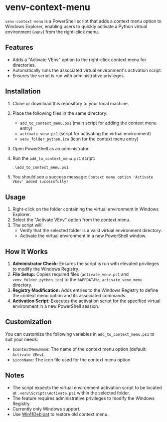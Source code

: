 # venv-context-menu

`venv-context-menu` is a PowerShell script that adds a context menu option to Windows Explorer, enabling users to quickly activate a Python virtual environment (`venv`) from the right-click menu.

## Features

- Adds a "Activate VEnv" option to the right-click context menu for directories.
- Automatically runs the associated virtual environment's activation script.
- Ensures the script is run with administrative privileges.

## Installation

1. Clone or download this repository to your local machine.
2. Place the following files in the same directory:
   - `add_to_context_menu.ps1` (main script for adding the context menu entry)
   - `activate_venv.ps1` (script for activating the virtual environment)
   - `venv_folder_python.ico` (icon for the context menu entry)
3. Open PowerShell as an administrator.
4. Run the `add_to_context_menu.ps1` script:

   ```powershell
   .\add_to_context_menu.ps1
   ```

5. You should see a success message: `Context menu option 'Activate VEnv' added successfully!`

## Usage

1. Right-click on the folder containing the virtual environment in Windows Explorer.
2. Select the "Activate VEnv" option from the context menu.
3. The script will:
   - Verify that the selected folder is a valid virtual environment directory.
   - Activate the virtual environment in a new PowerShell window.

## How It Works

1. **Administrator Check:** Ensures the script is run with elevated privileges to modify the Windows Registry.
2. **File Setup:** Copies required files (`activate_venv.ps1` and `venv_folder_python.ico`) to the `%APPDATA%\.activate_venv_menu` directory.
3. **Registry Modification:** Adds entries to the Windows Registry to define the context menu option and its associated commands.
4. **Activation Script:** Executes the activation script for the specified virtual environment in a new PowerShell session.

## Customization

You can customize the following variables in `add_to_context_menu.ps1` to suit your needs:

- `$contextMenuName`: The name of the context menu option (default: `Activate VEnv`).
- `$iconName`: The icon file used for the context menu option.

## Notes

- The script expects the virtual environment activation script to be located at `.venv\Scripts\Activate.ps1` within the selected folder.
- The feature requires administrative privileges to modify the Windows Registry.
- Currently only Windows support.
- Use [Win11Debloat](https://github.com/Raphire/Win11Debloat) to restore old context menu.

